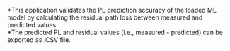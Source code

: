 *This application validates the PL prediction accuracy of the loaded ML model by calculating the residual path loss between measured and predicted values.\
*The predicted PL and residual values (i.e., measured - predicted) can be exported as .CSV file.  
